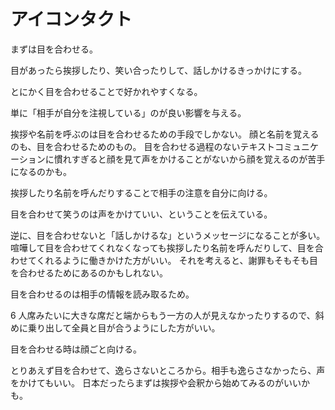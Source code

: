 # アイコンタクト

まずは目を合わせる。

目があったら挨拶したり、笑い合ったりして、話しかけるきっかけにする。

とにかく目を合わせることで好かれやすくなる。

単に「相手が自分を注視している」のが良い影響を与える。

挨拶や名前を呼ぶのは目を合わせるための手段でしかない。
顔と名前を覚えるのも、目を合わせるためのもの。
目を合わせる過程のないテキストコミュニケーションに慣れすぎると顔を見て声をかけることがないから顔を覚えるのが苦手になるのかも。

挨拶したり名前を呼んだりすることで相手の注意を自分に向ける。

目を合わせて笑うのは声をかけていい、ということを伝えている。

逆に、目を合わせないと「話しかけるな」というメッセージになることが多い。
喧嘩して目を合わせてくれなくなっても挨拶したり名前を呼んだりして、目を合わせてくれるように働きかけた方がいい。
それを考えると、謝罪もそもそも目を合わせるためにあるのかもしれない。

目を合わせるのは相手の情報を読み取るため。

6 人席みたいに大きな席だと端からもう一方の人が見えなかったりするので、斜めに乗り出して全員と目が合うようにした方がいい。

目を合わせる時は顔ごと向ける。

とりあえず目を合わせて、逸らさないところから。相手も逸らさなかったら、声をかけてもいい。
日本だったらまずは挨拶や会釈から始めてみるのがいいかも。
